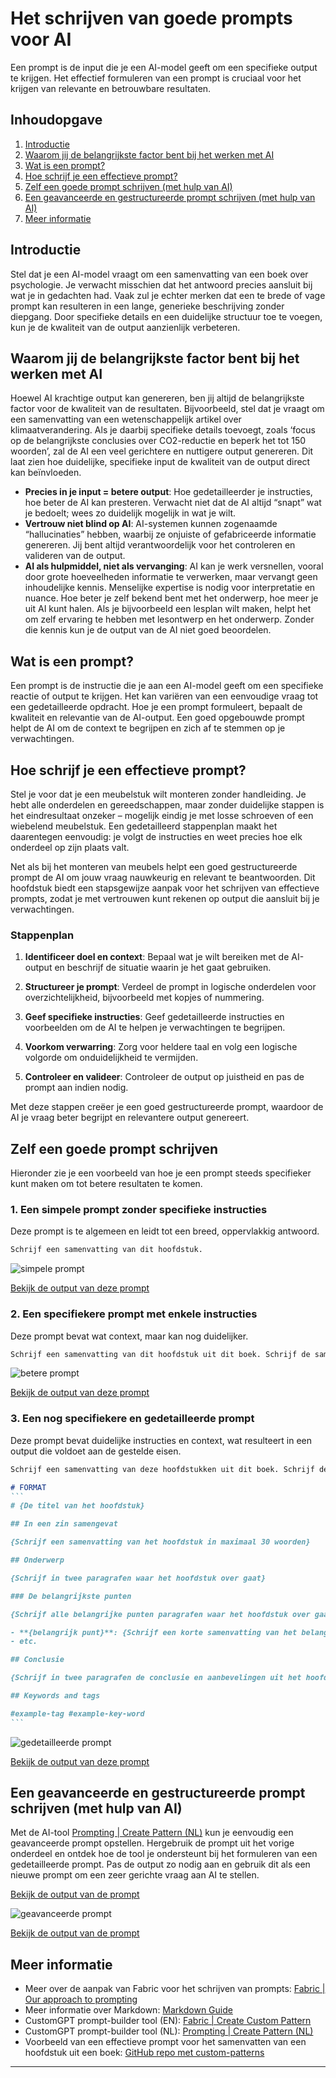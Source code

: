 # Het schrijven van goede prompts voor AI

Een prompt is de input die je een AI-model geeft om een specifieke output te krijgen. Het effectief formuleren van een prompt is cruciaal voor het krijgen van relevante en betrouwbare resultaten.

## Inhoudopgave

1. [Introductie](#introductie)
2. [Waarom jij de belangrijkste factor bent bij het werken met AI](#waarom-jij-de-belangrijkste-factor-bent-bij-het-werken-met-ai)
3. [Wat is een prompt?](#wat-is-een-prompt)
4. [Hoe schrijf je een effectieve prompt?](#hoe-schrijf-je-een-effectieve-prompt)
4. [Zelf een goede prompt schrijven (met hulp van AI)](#zelf-een-goede-prompt-schrijven-met-hulp-van-ai)
5. [Een geavanceerde en gestructureerde prompt schrijven (met hulp van AI)](#een-geavanceerde-en-gestructureerde-prompt-schrijven-met-hulp-van-ai)
6. [Meer informatie](#meer-informatie)

## Introductie

Stel dat je een AI-model vraagt om een samenvatting van een boek over psychologie. Je verwacht misschien dat het antwoord precies aansluit bij wat je in gedachten had. Vaak zul je echter merken dat een te brede of vage prompt kan resulteren in een lange, generieke beschrijving zonder diepgang. Door specifieke details en een duidelijke structuur toe te voegen, kun je de kwaliteit van de output aanzienlijk verbeteren.

## Waarom jij de belangrijkste factor bent bij het werken met AI

Hoewel AI krachtige output kan genereren, ben jij altijd de belangrijkste factor voor de kwaliteit van de resultaten. Bijvoorbeeld, stel dat je vraagt om een samenvatting van een wetenschappelijk artikel over klimaatverandering. Als je daarbij specifieke details toevoegt, zoals ‘focus op de belangrijkste conclusies over CO2-reductie en beperk het tot 150 woorden’, zal de AI een veel gerichtere en nuttigere output genereren. Dit laat zien hoe duidelijke, specifieke input de kwaliteit van de output direct kan beïnvloeden.

- **Precies in je input = betere output**: Hoe gedetailleerder je instructies, hoe beter de AI kan presteren. Verwacht niet dat de AI altijd “snapt” wat je bedoelt; wees zo duidelijk mogelijk in wat je wilt.
- **Vertrouw niet blind op AI**: AI-systemen kunnen zogenaamde “hallucinaties” hebben, waarbij ze onjuiste of gefabriceerde informatie genereren. Jij bent altijd verantwoordelijk voor het controleren en valideren van de output.
- **AI als hulpmiddel, niet als vervanging**: AI kan je werk versnellen, vooral door grote hoeveelheden informatie te verwerken, maar vervangt geen inhoudelijke kennis. Menselijke expertise is nodig voor interpretatie en nuance. Hoe beter je zelf bekend bent met het onderwerp, hoe meer je uit AI kunt halen. Als je bijvoorbeeld een lesplan wilt maken, helpt het om zelf ervaring te hebben met lesontwerp en het onderwerp. Zonder die kennis kun je de output van de AI niet goed beoordelen.

## Wat is een prompt?

Een prompt is de instructie die je aan een AI-model geeft om een specifieke reactie of output te krijgen. Het kan variëren van een eenvoudige vraag tot een gedetailleerde opdracht. Hoe je een prompt formuleert, bepaalt de kwaliteit en relevantie van de AI-output. Een goed opgebouwde prompt helpt de AI om de context te begrijpen en zich af te stemmen op je verwachtingen.

## Hoe schrijf je een effectieve prompt?

Stel je voor dat je een meubelstuk wilt monteren zonder handleiding. Je hebt alle onderdelen en gereedschappen, maar zonder duidelijke stappen is het eindresultaat onzeker – mogelijk eindig je met losse schroeven of een wiebelend meubelstuk. Een gedetailleerd stappenplan maakt het daarentegen eenvoudig: je volgt de instructies en weet precies hoe elk onderdeel op zijn plaats valt.

Net als bij het monteren van meubels helpt een goed gestructureerde prompt de AI om jouw vraag nauwkeurig en relevant te beantwoorden. Dit hoofdstuk biedt een stapsgewijze aanpak voor het schrijven van effectieve prompts, zodat je met vertrouwen kunt rekenen op output die aansluit bij je verwachtingen.

### Stappenplan

1. **Identificeer doel en context**: Bepaal wat je wilt bereiken met de AI-output en beschrijf de situatie waarin je het gaat gebruiken.

2. **Structureer je prompt**: Verdeel de prompt in logische onderdelen voor overzichtelijkheid, bijvoorbeeld met kopjes of nummering.

3. **Geef specifieke instructies**: Geef gedetailleerde instructies en voorbeelden om de AI te helpen je verwachtingen te begrijpen.

4. **Voorkom verwarring**: Zorg voor heldere taal en volg een logische volgorde om onduidelijkheid te vermijden.

5. **Controleer en valideer**: Controleer de output op juistheid en pas de prompt aan indien nodig.

Met deze stappen creëer je een goed gestructureerde prompt, waardoor de AI je vraag beter begrijpt en relevantere output genereert.

## Zelf een goede prompt schrijven

Hieronder zie je een voorbeeld van hoe je een prompt steeds specifieker kunt maken om tot betere resultaten te komen. 

### 1. Een simpele prompt zonder specifieke instructies

Deze prompt is te algemeen en leidt tot een breed, oppervlakkig antwoord.

```markdown
Schrijf een samenvatting van dit hoofdstuk.
```

![simpele prompt](https://github.com/beecave-homelab/beecave-homelab.github.io/blob/main/AI/on_writing_prompts/images/simpele-prompt.gif)

[Bekijk de output van deze prompt](https://chatgpt.com/share/672f9f5b-686c-800b-a813-0423d44755de)

### 2. Een specifiekere prompt met enkele instructies

Deze prompt bevat wat context, maar kan nog duidelijker.

```markdown
Schrijf een samenvatting van dit hoofdstuk uit dit boek. Schrijf de samenvatting volgens een vast format en altijd in vloeiend Nederlands. Zorg voor logische overgangen en vloeiende zinnen.
```

![betere prompt](https://github.com/beecave-homelab/beecave-homelab.github.io/blob/main/AI/on_writing_prompts/images/simpele-prompt.gif?raw=true)

[Bekijk de output van deze prompt](https://chatgpt.com/share/672f9fb8-fd4c-800b-84f1-16f6defa7708)

### 3. Een nog specifiekere en gedetailleerde prompt

Deze prompt bevat duidelijke instructies en context, wat resulteert in een output die voldoet aan de gestelde eisen.

````markdown
Schrijf een samenvatting van deze hoofdstukken uit dit boek. Schrijf de samenvatting volgens een vast format en altijd in vloeiend Nederlands. De output volgt altijd het onderstaande format:

# FORMAT
```
# {De titel van het hoofdstuk}

## In een zin samengevat

{Schrijf een samenvatting van het hoofdstuk in maximaal 30 woorden} 

## Onderwerp

{Schrijf in twee paragrafen waar het hoofdstuk over gaat}

### De belangrijkste punten

{Schrijf alle belangrijke punten paragrafen waar het hoofdstuk over gaat}

- **{belangrijk punt}**: {Schrijf een korte samenvatting van het belangrijkste punt}
- etc.

## Conclusie

{Schrijf in twee paragrafen de conclusie en aanbevelingen uit het hoofdstuk}

## Keywords and tags

#example-tag #example-key-word
```
````

![gedetailleerde prompt](https://github.com/beecave-homelab/beecave-homelab.github.io/blob/main/AI/on_writing_prompts/images/gedetailleerde-prompt.gif?raw=true)

[Bekijk de output van deze prompt](https://chatgpt.com/share/672f9fd1-3800-800b-8c20-25910e15cb02)

## Een geavanceerde en gestructureerde prompt schrijven (met hulp van AI)

Met de AI-tool [Prompting | Create Pattern (NL)](https://chatgpt.com/g/g-VREBwLDkr-prompting-create-pattern-nl) kun je eenvoudig een geavanceerde prompt opstellen. Hergebruik de prompt uit het vorige onderdeel en ontdek hoe de tool je ondersteunt bij het formuleren van een gedetailleerde prompt. Pas de output zo nodig aan en gebruik dit als een nieuwe prompt om een zeer gerichte vraag aan AI te stellen.

[Bekijk de output van de prompt](https://chatgpt.com/share/672fc68c-8898-800b-a759-5522f8be2b54)

![geavanceerde prompt](https://github.com/beecave-homelab/beecave-homelab.github.io/blob/main/AI/on_writing_prompts/images/geavanceerde-prompt-nl.gif?raw=true)

[Bekijk de output van de prompt](https://chatgpt.com/share/672fd0f9-cf64-800b-8eea-c3e09374346f)


## Meer informatie

- Meer over de aanpak van Fabric voor het schrijven van prompts: [Fabric | Our approach to prompting](https://github.com/danielmiessler/fabric/tree/main?tab=readme-ov-file#our-approach-to-prompting)
- Meer informatie over Markdown: [Markdown Guide](https://www.markdownguide.org/getting-started/)
- CustomGPT prompt-builder tool (EN): [Fabric | Create Custom Pattern](https://chatgpt.com/g/g-QkPXf5bV6-fabric-create-pattern)
- CustomGPT prompt-builder tool (NL): [Prompting | Create Pattern (NL)](https://chatgpt.com/g/g-VREBwLDkr-prompting-create-pattern-nl)
- Voorbeeld van een effectieve prompt voor het samenvatten van een hoofdstuk uit een boek: [GitHub repo met custom-patterns](https://github.com/beecave-homelab/custom-patterns/blob/main/summarize_chapter/system.md)

---
